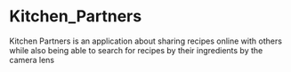 # Kitchen_Partners
Kitchen Partners is an application about sharing recipes online with others while also being able to search for recipes by their ingredients by the camera lens
